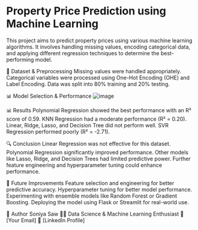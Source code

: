 # Property Price Prediction using Machine Learning
This project aims to predict property prices using various machine learning algorithms. It involves handling missing values, encoding categorical data, and applying different regression techniques to determine the best-performing model.

📝 Dataset & Preprocessing
Missing values were handled appropriately.
Categorical variables were processed using One-Hot Encoding (OHE) and Label Encoding.
Data was split into 80% training and 20% testing.

📊 Model Selection & Performance
![image](https://github.com/user-attachments/assets/91fcf3cb-f47c-4b19-85bd-5c28c0e38d6a)

📊 Results
Polynomial Regression showed the best performance with an R² score of 0.59.
KNN Regression had a moderate performance (R² = 0.20).
Linear, Ridge, Lasso, and Decision Tree did not perform well.
SVR Regression performed poorly (R² = -2.71).

🔍 Conclusion
Linear Regression was not effective for this dataset.
Polynomial Regression significantly improved performance.
Other models like Lasso, Ridge, and Decision Trees had limited predictive power.
Further feature engineering and hyperparameter tuning could enhance performance.

🔮 Future Improvements
Feature selection and engineering for better predictive accuracy.
Hyperparameter tuning for better model performance.
Experimenting with ensemble models like Random Forest or Gradient Boosting.
Deploying the model using Flask or Streamlit for real-world use.

👤 Author
Soniya Saw
👨‍💻 Data Science & Machine Learning Enthusiast
📧 [Your Email]
🔗 [LinkedIn Profile]
